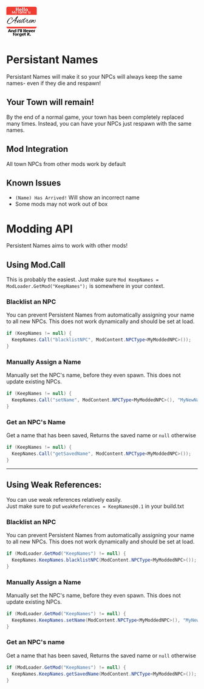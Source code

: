 ![Persistant Names](icon.png)
# Persistant Names

Persistant Names will make it so your NPCs will always keep the same names- even if they die and respawn!

## Your Town will remain!
By the end of a normal game, your town has been completely replaced many times. Instead, you can have your NPCs just respawn with the same names.

## Mod Integration
All town NPCs from other mods work by default

## Known Issues
* `(Name) Has Arrived!` Will show an incorrect name
* Some mods may not work out of box
# Modding API
Persistent Names aims to work with other mods!
## Using Mod.Call
This is probably the easiest. Just make sure ```Mod KeepNames = ModLoader.GetMod("KeepNames");``` is somewhere in your context.
### Blacklist an NPC
You can prevent Persistent Names from automatically assigning your name to all new NPCs. This does not work dynamically and should be set at load.
```cs
if (KeepNames != null) {
  KeepNames.Call("blacklistNPC", ModContent.NPCType<MyModdedNPC>());
}
```
### Manually Assign a Name
Manually set the NPC's name, before they even spawn. This does not update existing NPCs.
```cs
if (KeepNames != null) {
  KeepNames.Call("setName", ModContent.NPCType<MyModdedNPC>(), "MyNewName");
}
```
### Get an NPC's Name
Get a name that has been saved, Returns the saved name or `null` otherwise
```cs
if (KeepNames != null) {
  KeepNames.Call("getSavedName", ModContent.NPCType<MyModdedNPC>());
}
```
---
## Using Weak References:
You can use weak references relatively easily.  
Just make sure to put `weakReferences = KeepNames@0.1` in your build.txt
### Blacklist an NPC
You can prevent Persistent Names from automatically assigning your name to all new NPCs. This does not work dynamically and should be set at load.
```cs
if (ModLoader.GetMod("KeepNames") != null) {
  KeepNames.KeepNames.blacklistNPC(ModContent.NPCType<MyModdedNPC>());
}
```
### Manually Assign a Name
Manually set the NPC's name, before they even spawn. This does not update existing NPCs.
```cs
if (ModLoader.GetMod("KeepNames") != null) {
  KeepNames.KeepNames.setName(ModContent.NPCType<MyModdedNPC>(), "MyNewName");
}
```
### Get an NPC's name
Get a name that has been saved, Returns the saved name or `null` otherwise
```cs
if (ModLoader.GetMod("KeepNames") != null) {
  KeepNames.KeepNames.getSavedName(ModContent.NPCType<MyModdedNPC>());
}
```
